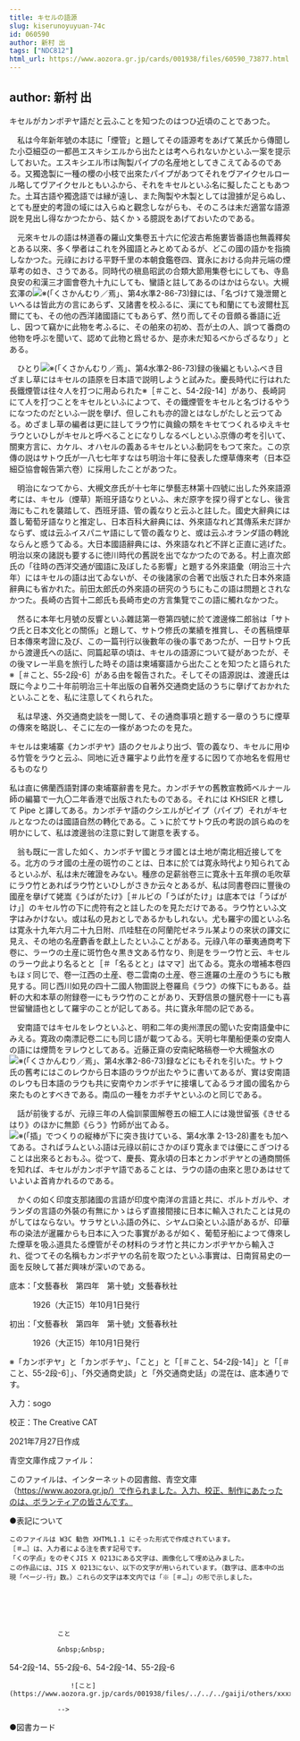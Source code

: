 ```yaml
---
title: キセルの語源
slug: kiserunoyuyuan-74c
id: 060590
author: 新村 出
tags: ["NDC812"]
html_url: https://www.aozora.gr.jp/cards/001938/files/60590_73877.html
---
```


## author: 新村 出

キセルがカンボヂヤ語だと云ふことを知つたのはつひ近頃のことであつた。

　私は今年新年號の本誌に「煙管」と題してその語源考をあげて某氏から傳聞した小亞細亞の一都邑エスキシエルから出たとは考へられないかといふ一案を提示しておいた。エスキシエル市は陶製パイプの名産地としてきこえてゐるのである。又獨逸製に一種の櫻の小枝で出來たパイプがあつてそれをヴアイクセルロール略してヴアイクセルともいふから、それをキセルといふ名に擬したこともあつた。土耳古語や獨逸語では縁が遠し、また陶製や木製としては證據が足らぬし、とても歴史的考證の域には入らぬと觀念しながらも、そのころは未だ適當な語源説を見出し得なかつたから、姑くかゝる臆説をあげておいたのである。

　元來キセルの語は林道春の羅山文集卷五十六に佗波古希施婁皆番語也無義釋矣とある以來、多く學者はこれを外國語とみとめてゐるが、どこの國の語かを指摘しなかつた。元祿における平野千里の本朝食鑑卷四、寶永における向井元端の煙草考の如き、さうである。同時代の槇島昭武の合類大節用集卷七にしても、寺島良安の和漢三才圖會卷九十九にしても、蠻語と註してあるのはかはらない。大槻玄澤の![※(「くさかんむり／焉」、第4水準2-86-73)](https://www.aozora.gr.jp/cards/001938/files/../../../gaiji/2-86/2-86-73.png)録には、「名づけて幾泄爾といへるは皆此方の言にあらず、又諸書を校ふるに、漢にても和蘭にても波爾杜瓦爾にても、その他の西洋諸國語にてもあらず、然り而してその音頗る番語に近し、因つて竊かに此物を考ふるに、その舶來の初め、吾が土の人、誤つて番商の他物を呼ぶを聞いて、認めて此物と爲せるか、是亦未だ知るべからざるなり」とある。

　ひとり![※(「くさかんむり／焉」、第4水準2-86-73)](https://www.aozora.gr.jp/cards/001938/files/../../../gaiji/2-86/2-86-73.png)録の後編ともいふべき目ざまし草にはキセルの語原を日本語で説明しようと試みた。慶長時代に行はれた長鐵煙管は往々人を打つに用ゐられた※［＃こと、54-2段-14］があり、長崎詞にて人を打つことをキセルといふによつて、その鐵煙管をキセルと名づけるやうになつたのだといふ一説を擧げ、但しこれも亦的證とはなしがたしと云つてゐる。めざまし草の編者は更に註してラウ竹に眞鍮の類をキセてつくれるゆえキセラウといひしがキセルと呼べることになりしなるべしといふ京傳の考を引いて、關東方言に、カケル、オハセルの義あるキセルといふ動詞をもつて來た。この京傳の説はサトウ氏が一八七七年すなはち明治十年に發表した煙草傳來考（日本亞細亞協會報告第六卷）に採用したことがあつた。

　明治になつてから、大槻文彦氏が十七年に學藝志林第十四號に出した外來語源考には、キセル（煙草）斯班牙語なりといふ、未だ原字を探り得ずとなし、後言海にもこれを襲踏して、西班牙語、管の義なりと云ふと註した。國史大辭典には蓋し葡萄牙語なりと推定し、日本百科大辭典には、外來語なれど其傳系未だ詳かならず、或は云ふイスパニヤ語にして管の義なりと、或は云ふオランダ語の轉訛ならんと惑うてゐる。大日本國語辭典には、外來語なれど不詳と正直に逃げた。明治以來の諸説も要するに徳川時代の舊説を出でなかつたのである。村上直次郎氏の「往時の西洋交通が國語に及ぼしたる影響」と題する外來語彙（明治三十六年）にはキセルの語は出てゐないが、その後諸家の合著で出版された日本外來語辭典にも省かれた。前田太郎氏の外來語の研究のうちにもこの語は問題とされなかつた。長崎の古賀十二郎氏も長崎市史の方言集覽でこの語に觸れなかつた。

　然るに本年七月號の反響といふ雜誌第一卷第四號に於て渡邊條二郎翁は「サトウ氏と日本文化との關係」と題して、サトウ修氏の業績を推賞し、その舊稿煙草日本傳來考證に及び、この一篇刊行以後數年の後の事であつたが、一日サトウ氏から渡邊氏への話に、同篇起草の頃は、キセルの語源について疑があつたが、その後マレー半島を旅行した時その語は柬埔寨語から出たことを知つたと語られた※［＃こと、55-2段-6］がある由を報告された。そしてその語源説は、渡邊氏は既に今より二十年前明治三十年出版の自著外交通商史話のうちに擧げておかれたといふことを、私に注意してくれられた。

　私は早速、外交通商史談を一閲して、その通商事項と題する一章のうちに煙草の傳來を略説し、そこに左の一條があつたのを見た。


キセルは柬埔寨《カンボヂヤ》語のクセルより出づ、管の義なり、キセルに用ゆる竹管をラウと云ふ、同地に近き羅宇より此竹を産するに因りて亦地名を假用せるものなり



私は直に佛蘭西語對譯の柬埔寨辭書を見た。カンボチヤの舊教宣教師ベルナール師の編纂で一九〇二年香港で出版されたものである。それには KHSIER と標して Pipe と譯してある。カンボチヤ語のクシエルがピイプ（パイプ）それがキセルとなつたのは國語自然の轉化である。こゝに於てサトウ氏の考説の誤らぬのを明かにして、私は渡邊翁の注意に對して謝意を表する。

　翁も既に一言した如く、カンボチヤ國とラオ國とは土地が南北相近接してをる。北方のラオ國の土産の斑竹のことは、日本に於ては寛永時代より知られてゐるといふが、私は未だ確證をみない。種彦の足薪翁卷三に寛永十五年撰の毛吹草にラウ竹とあればラウ竹といひしがさきか云々とあるが、私は同書卷四に豐後の國産を擧げて姥嵩《うばがたけ》［＃ルビの「うばがたけ」は底本では「うばが　け」］のキセル竹の下に虎符有之と註したのを見ただけである。ラウ竹といふ文字はみかけない。或は私の見おとしであるかもしれない。尤も羅宇の國といふ名は寛永十九年六月二十九日附、爪哇駐在の阿蘭陀ゼネラル某よりの來状の譯文に見え、その地の名産麝香を獻上したといふことがある。元祿八年の華夷通商考下卷に、ラーウの土産に斑竹色々黒き文ある竹なり、則是をラーウ竹と云、キセルのラーウ此より名るとと［＃「名るとと」はママ］出てゐる。寛永の増補本卷四もほゞ同じで、卷一江西の土産、卷二雲南の土産、卷三進羅の土産のうちにも散見する。同じ西川如見の四十二國人物圖説上卷羅烏《ラウ》の條下にもある。益軒の大和本草の附録卷一にもラウ竹のことがあり、天野信景の鹽尻卷十一にも喜世留蠻語也として羅宇のことが記してある。共に寶永年間の記である。

　安南語ではキセルをレウといふと、明和二年の奧州漂民の聞いた安南語彙中にみえる。寛政の南漂記卷二にも同じ語が載つてゐる。天明七年蘭船便乘の安南人の語には煙筒をヲレウとしてある。近藤正齋の安南紀略稿卷一や大槻盤水の![※(「くさかんむり／焉」、第4水準2-86-73)](https://www.aozora.gr.jp/cards/001938/files/../../../gaiji/2-86/2-86-73.png)録などにもそれを引いた。サトウ氏の舊考にはこのレウから日本語のラウが出たやうに書いてあるが、實は安南語のレウも日本語のラウも共に安南やカンボチヤに接壤してゐるラオ國の國名から來たものとすべきである。南瓜の一種をカボチヤといふのと同じである。

　話が前後するが、元祿三年の人倫訓蒙圖解卷五の細工人には幾世留張《きせるはり》のほかに無節《らう》竹師が出てゐる。![※(「插」でつくりの縦棒が下に突き抜けている、第4水準 2-13-28)](https://www.aozora.gr.jp/cards/001938/files/../../../gaiji/2-13/2-13-28.png)畫をも加へてある。さればラムといふ語は元祿以前にさかのぼり寛永までは優にこぎつけることは出來るとおもふ。從つて、慶長、寛永頃の日本とカンボヂヤとの通商關係を知れば、キセルがカンボヂヤ語であることは、ラウの語の由來と思ひあはせていよいよ首肯かれるのである。

　かくの如く印度支那諸國の言語が印度や南洋の言語と共に、ポルトガルや、オランダの言語の外裝の有無にかゝはらず直接間接に日本に輸入されたことは見のがしてはならない。サラサといふ語の外に、シヤムロ染といふ語があるが、印華布の染法が暹羅からも日本に入つた事實があるが如く、葡萄牙船によつて傳來した煙草を吸ふ道具たる煙管がその材料のラオ竹と共にカンボヂヤから輸入され、從つてその名稱もカンボヂヤの名前を取つたといふ事實は、日南貿易史の一面を反映して甚だ興味が深いのである。













底本：「文藝春秋　第四年　第十號」文藝春秋社

　　　1926（大正15）年10月1日発行

初出：「文藝春秋　第四年　第十號」文藝春秋社

　　　1926（大正15）年10月1日発行

※「カンボヂヤ」と「カンボチヤ」、「こと」と「［＃こと、54-2段-14］」と「［＃こと、55-2段-6］」、「外交通商史談」と「外交通商史話」の混在は、底本通りです。

入力：sogo

校正：The Creative CAT

2021年7月27日作成

青空文庫作成ファイル：

このファイルは、インターネットの図書館、青空文庫（https://www.aozora.gr.jp/）で作られました。入力、校正、制作にあたったのは、ボランティアの皆さんです。











●表記について


	このファイルは W3C 勧告 XHTML1.1 にそった形式で作成されています。
	［＃…］は、入力者による注を表す記号です。
	「くの字点」をのぞくJIS X 0213にある文字は、画像化して埋め込みました。
	この作品には、JIS X 0213にない、以下の文字が用いられています。（数字は、底本中の出現「ページ-行」数。）これらの文字は本文内では「※［＃…］」の形で示しました。



		
			
				
				こと
				
				&nbsp;&nbsp;
				
54-2段-14、55-2段-6、54-2段-14、55-2段-6				
				
				　　![こと](https://www.aozora.gr.jp/cards/001938/files/../../../gaiji/others/xxxx.png)
				
				-->
			
		






●図書カード
